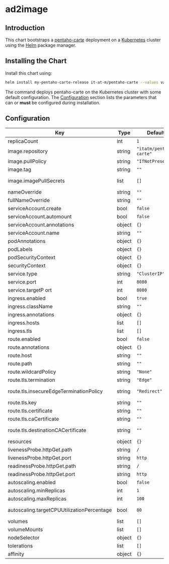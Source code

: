# ad2image

## Introduction

This chart bootstraps a [pentaho-carte](https://github.com/it-at-m/pentaho-carte) deployment on a [Kubernetes](http://kubernetes.io) cluster using the [Helm](https://helm.sh) package manager.

## Installing the Chart

Install this chart using:

```bash
helm install my-pentaho-carte-release it-at-m/pentaho-carte --values values.yaml
```

The command deploys pentaho-carte on the Kubernetes cluster with some default configuration. The [Configuration](#configuration) section lists the parameters that can or **must** be configured during installation.

## Configuration

| Key                                        | Type   | Default                 | Description                             |
|--------------------------------------------|--------|-------------------------|-----------------------------------------|
| replicaCount                               | int    | `1`                     | Number of replicas                      |
| image.repository                           | string | `"itatm/pentaho-carte"` | Image to use for deploying              |
| image.pullPolicy                           | string | `"IfNotPresent"`        | Image pull policy                       |
| image.tag                                  | string | `""`                    | Image tag                               |
| image.imagePullSecrets                     | list   | `[]`                    | Image pull secrets specification        |
| nameOverride                               | string | `""`                    | Override chart name                     |
| fullNameOverride                           | string | `""`                    | Override fullname                       |
| serviceAccount.create                      | bool   | `false`                 | Create service account                  |
| serviceAccount.automount                   | bool   | `false`                 | Mount Service account                   |
| serviceAccount.annotations                 | object | `{}`                    | Service account annotations             |
| serviceAccount.name                        | string | `""`                    | Service account name                    |
| podAnnotations                             | object | `{}`                    | Pod annotations                         |
| podLabels                                  | object | `{}`                    | Pod Labels                              |
| podSecurityContext                         | object | `{}`                    | Pod Security Context                    |
| securityContext                            | object | `{}`                    | Security Context                        |
| service.type                               | string | `"ClusterIP"`           | Service type                            |
| service.port                               | int    | `8080`                  | Service port                            |
| service.targetP ort                        | int    | `8080`                  | Service target port                     |
| ingress.enabled                            | bool   | `true`                  | Enable ingress                          |
| ingress.className                          | string | `""`                    |                                         |
| ingress.annotations                        | object | `{}`                    |                                         |
| ingress.hosts                              | list   | `[]`                    |                                         |
| ingress.tls                                | list   | `[]`                    |                                         |
| route.enabled                              | bool   | `false`                 | Create OpenShift route                  |
| route.annotations                          | object | `{}`                    | Route annotations                       |
| route.host                                 | string | `""`                    | Route host                              |
| route.path                                 | string | `""`                    | Route path                              |
| route.wildcardPolicy                       | string | `"None"`                | Route wildcard policy                   |
| route.tls.termination                      | string | `"Edge"`                | Route tsl termination                   |
| route.tls.insecureEdgeTerminationPolicy    | string | `"Redirect"`            | Route tls insecureEdgeTerminationPolicy |
| route.tls.key                              | string | `""`                    | Route tls key                           |
| route.tls.certificate                      | string | `""`                    | Route tls certificate                   |
| route.tls.caCertificate                    | string | `""`                    | Route tls ca certificate                |
| route.tls.destinationCACertificate         | string | `""`                    | Route tls destination ca certificate    |
| resources                                  | object | `{}`                    | Pod resources                           |
| livenessProbe.httpGet.path                 | string | `/`                     | Path to use for liveness probe          |
| livenessProbe.httpGet.port                 | string | `http`                  | Port to use for liveness probe          |
| readinessProbe.httpGet.path                | string | `/`                     | Path to use for readiness probe         |
| readinessProbe.httpGet.port                | string | `http`                  | Path to use for readiness probe         |
| autoscaling.enabled                        | bool   | `false`                 | Enable autoscaling                      |
| autoscaling.minReplicas                    | int    | `1`                     | Minimal replicas                        |
| autoscaling.maxReplicas                    | int    | `100`                   | Maximal replicas                        |
| autoscaling.targetCPUUtilizationPercentage | bool   | `80`                    | CPU Utilization to use for autoscaling  |
| volumes                                    | list   | `[]`                    | Additional Volumes                      |
| volumeMounts                               | list   | `[]`                    | Additional volume mounts                |
| nodeSelector                               | object | `{}`                    | Kubernetes node selector                |
| tolerations                                | list   | `[]`                    | Kubernetes tolerations                  |
| affinity                                   | object | `{}`                    | Kubernetes node affinity                |
